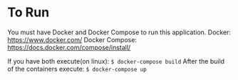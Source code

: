 # To Run

You must have Docker and Docker Compose to run this application.
Docker: https://www.docker.com/
Docker Compose: https://docs.docker.com/compose/install/

If you have both execute(on linux): `$ docker-compose build`
After the build of the containers execute: `$ docker-compose up`

